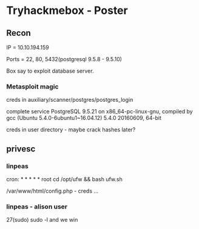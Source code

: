 # Tryhackmebox - Poster

## Recon

IP = 10.10.194.159

Ports = 22, 80, 5432(postgresql 9.5.8 - 9.5.10)

Box say to exploit database server.

### Metasploit magic

creds in auxiliary/scanner/postgres/postgres_login

complete service PostgreSQL 9.5.21 on x86_64-pc-linux-gnu, compiled by gcc (Ubuntu 5.4.0-6ubuntu1~16.04.12) 5.4.0 20160609, 64-bit

creds in user directory - maybe crack hashes later?

## privesc

### linpeas 

cron: *  *  * * *   root    cd /opt/ufw && bash ufw.sh

/var/www/html/config.php - creds ...

### linpeas - alison user

27(sudo) 
sudo -l and we win





